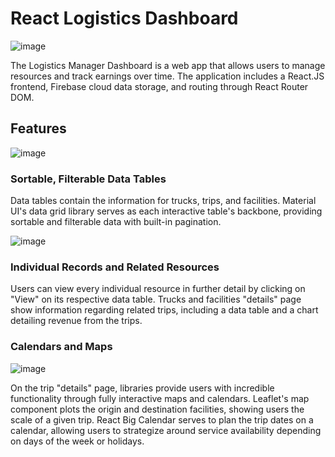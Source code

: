 # React Logistics Dashboard

![image](https://user-images.githubusercontent.com/59290280/186193795-c268df95-d1d7-4e43-b430-309383aad1d5.png)

The Logistics Manager Dashboard is a web app that allows users to manage resources and track earnings over time. The application includes a React.JS frontend, Firebase cloud data storage, and routing through React Router DOM. 

## Features

![image](https://user-images.githubusercontent.com/59290280/186196361-3ce7c641-d9db-4e44-80a7-3eb67871582d.png)

### Sortable, Filterable Data Tables

Data tables contain the information for trucks, trips, and facilities. Material UI's data grid library serves as each interactive table's backbone, providing sortable and filterable data with built-in pagination.

![image](https://user-images.githubusercontent.com/59290280/186197997-a24b363c-abaa-4d15-bbe0-3d7565ba3c5e.png)

### Individual Records and Related Resources

Users can view every individual resource in further detail by clicking on "View" on its respective data table. Trucks and facilities "details" page show information regarding related trips, including a data table and a chart detailing revenue from the trips. 

### Calendars and Maps

![image](https://user-images.githubusercontent.com/59290280/186199203-1edda6ba-4464-4576-83eb-c1070727839d.png)

On the trip "details" page, libraries provide users with incredible functionality through fully interactive maps and calendars. Leaflet's map component plots the origin and destination facilities, showing users the scale of a given trip. React Big Calendar serves to plan the trip dates on a calendar, allowing users to strategize around service availability depending on days of the week or holidays. 

